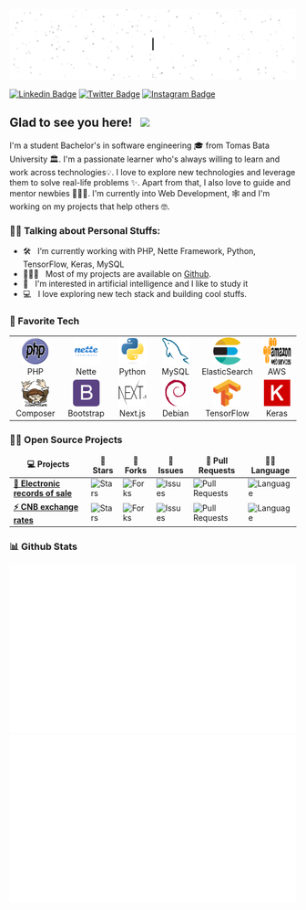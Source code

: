 ![Hi, I'm Philip 👋 I'm a 🚀 Czech software engineer 🚀 I 😍️ challenges](https://github.com/filipsedivy/filipsedivy/raw/master/assets/github.gif)

[![Linkedin Badge](https://img.shields.io/badge/-LinkedIn-0e76a8?style=flat-square&logo=Linkedin&logoColor=white)](http://linkedin.com/in/filipsedivy/)
[![Twitter Badge](https://img.shields.io/badge/-Twitter-00acee?style=flat-square&logo=Twitter&logoColor=white)](https://twitter.com/filipsedivy)
[![Instagram Badge](https://img.shields.io/badge/-Instagram-e4405f?style=flat-square&logo=Instagram&logoColor=white)](https://instagram.com/filipsedivy.cz)

## Glad to see you here! &nbsp; ![](https://visitor-badge.glitch.me/badge?page_id=filipsedivy.filipsedivy&style=flat-square&color=0088cc)

I'm a student Bachelor's in software engineering 🎓 from Tomas Bata University 🏛. I'm a passionate learner who's always willing to learn and work across technologies💡. I love to explore new technologies and leverage them to solve real-life problems ✨. Apart from that, I also love to guide and mentor newbies 👨🏻‍💻. I'm currently into Web Development, 🕸️ and I'm working on my projects that help others 🤓.

### 🙌🏻 Talking about Personal Stuffs:
- 🛠 &nbsp; I’m currently working with PHP, Nette Framework, Python, TensorFlow, Keras, MySQL
- 👨🏻‍💻 &nbsp; Most of my projects are available on [Github](https://github.com/filipsedivy).
- 🧠 &nbsp; I'm interested in artificial intelligence and I like to study it
- 💻 &nbsp; I love exploring new tech stack and building cool stuffs.

### 🚀 Favorite Tech

<table>
  <tr>
    <td align="center" width="96">
      <img src="./assets/tech/php.svg" width="48" height="48" alt="PHP" />
      <br>PHP
    </td>
    <td align="center" width="96">
      <img src="./assets/tech/nette.png" width="48" height="48" alt="Nette" />
      <br>Nette
    </td>
    <td align="center" width="96">
      <img src="./assets/tech/python.svg" width="48" height="48" alt="Python" />
      <br>Python
    </td>
    <td align="center"  width="96">
      <img src="./assets/tech/mysql.svg" width="48" height="48" alt="MySQL" />
      <br>MySQL
    </td>
    <td align="center" width="96">
      <img src="./assets/tech/elasticsearch.svg" width="48" height="48" alt="ElasticSearch" />
      <br>ElasticSearch
    </td>
    <td align="center" width="96">
      <img src="./assets/tech/aws.svg" width="48" height="48" alt="AWS" />
      <br>AWS
    </td>
  </tr>
  <tr>
  	<td align="center" width="96">
      <img src="./assets/tech/composer.svg" width="48" height="48" alt="Composer" />
      <br>Composer
    </td>
    <td align="center" width="96">
      <img src="./assets/tech/bootstrap.svg" width="48" height="48" alt="Bootstrap" />
      <br>Bootstrap
    </td>
    <td align="center" width="96">
      <img src="./assets/tech/next-js.svg" width="48" height="48" alt="Next.js" />
      <br>Next.js
    </td>
	<td align="center"  width="96">
      <img src="./assets/tech/debian.svg" width="48" height="48" alt="Debian" />
      <br>Debian
    </td>
    <td align="center"  width="96">
      <img src="./assets/tech/tensorflow.svg" width="48" height="48" alt="TensorFlow" />
      <br>TensorFlow
    </td>
    <td align="center"  width="96">
      <img src="./assets/tech/keras.svg" width="48" height="48" alt="Keras" />
      <br>Keras
    </td>
	</tr>
</table>

### 🧑‍🚀 Open Source Projects

<table>
    <thead align="center">
      <tr border: none;>
        <td><b>💻 Projects</b></td>
        <td><b>🌟 Stars</b></td>
        <td><b>🍴 Forks</b></td>
        <td><b>🐛 Issues</b></td>
        <td><b>🔔 Pull Requests</b></td>
        <td><b>👨‍💻 Language</b></td>
      </tr>
    </thead>
    <tbody>
      <tr>
      	<td><a href="https://github.com/filipsedivy/php-eet"><b>💸 Electronic records of sale</b></a></td>
        <td><img alt="Stars" src="https://img.shields.io/github/stars/filipsedivy/php-eet?style=flat-square&labelColor=343b41"/></td>
        <td><img alt="Forks" src="https://img.shields.io/github/forks/filipsedivy/php-eet?style=flat-square&labelColor=343b41"/></td>
        <td><img alt="Issues" src="https://img.shields.io/github/issues/filipsedivy/php-eet?style=flat-square"/></td>
        <td><img alt="Pull Requests" src="https://img.shields.io/github/issues-pr/filipsedivy/php-eet?style=flat-square"/></td>
        <td><img alt="Language" src="https://img.shields.io/github/languages/top/filipsedivy/php-eet?style=flat-square"/></td>
      </tr>
      <tr>
      	<td><a href="https://github.com/filipsedivy/cnb-api"><b>⚡️ CNB exchange rates</b></a></td>
        <td><img alt="Stars" src="https://img.shields.io/github/stars/filipsedivy/cnb-api?style=flat-square&labelColor=343b41"/></td>
        <td><img alt="Forks" src="https://img.shields.io/github/forks/filipsedivy/cnb-api?style=flat-square&labelColor=343b41"/></td>
        <td><img alt="Issues" src="https://img.shields.io/github/issues/filipsedivy/cnb-api?style=flat-square"/></td>
        <td><img alt="Pull Requests" src="https://img.shields.io/github/issues-pr/filipsedivy/cnb-api?style=flat-square"/></td>
        <td><img alt="Language" src="https://img.shields.io/github/languages/top/filipsedivy/cnb-api?style=flat-square"/></td>
      </tr>
    </tbody>
  </table>


### 📊 Github Stats
<a href='https://github.com/filipsedivy/github-stats'>
  
![Stats Overview](https://raw.githubusercontent.com/filipsedivy/github-stats/master/generated/overview.svg)
![Most Used Languages](https://raw.githubusercontent.com/filipsedivy/github-stats/master/generated/languages.svg)
 </a>
